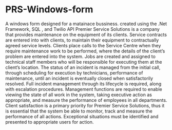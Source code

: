 # PRS-Windows-form
A windows form  designed  for  a matainace bussiness. created using the .Net Framework, SQL , and Twilio API
Premier Service Solutions is a company that provides maintenance on the equipment of its 
clients. Service contracts are entered into with clients, to maintain their equipment to 
contractually agreed service levels. Clients place calls to the Service Centre when they require 
maintenance work to be performed, where the details of the client’s problem are entered into 
the system. Jobs are created and assigned to technical staff members who will be responsible 
for executing them at the client’s location. The status of an incident is managed from the initial 
call, through scheduling for execution by technicians, performance of maintenance, until an 
incident is eventually closed when satisfactorily resolved. Full incident management through its 
lifecycle is required, along with escalation procedures. Management functions are required to 
enable viewing the state of all work in the system, taking executive action as appropriate, and 
measure the performance of employees in all departments. Client satisfaction is a primary 
priority for Premier Service Solutions, thus it is essential that the system be able to monitor, 
track and measure the performance of all actions. Exceptional situations must be identified 
and presented to appropriate users for action.
